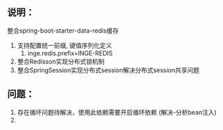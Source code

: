 ## 说明：

整合spring-boot-starter-data-redis缓存

1. 支持配置统一前缀, 键值序列化定义
   1. inge.redis.prefix=INGE-REDIS
2. 整合Redisson实现分布式锁机制
3. 整合SpringSession实现分布式session解决分布式session共享问题

## 问题：

1. 存在循环问题待解决，使用此依赖需要开启循环依赖 (解决-分析bean注入)
2.